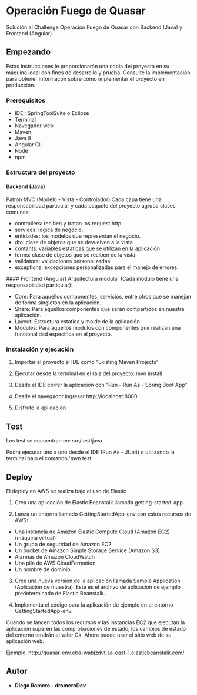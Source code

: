 # Operación ​Fuego de Quasar

Solución al Challenge Operación ​Fuego de Quasar con Backend (Java) y Frontend (Angular)

## Empezando

Estas instrucciones le proporcionarán una copia del proyecto en su máquina local con fines de desarrollo y prueba. Consulte la implementación para obtener informacón sobre cómo implementar el proyecto en producción. 

### Prerequisitos

- IDE : SpringToolSuite o Eclipse
- Terminal
- Navegador web
- Maven
- Java 8
- Angular Cli
- Node
- npm

### Estructura del proyecto

#### Backend (Java)
Patron MVC (Modelo - Vista - Controlador)
Cada capa tiene una responsabilidad particular y cada paquete del proyecto agrupa clases comunes: 
- controllers: reciben y tratan los request http.
- services: lógica de negocio.
- entidades: los modelos que representan el negocio.
- dto: clase de objetos que se devuelven a la vista
- contants: variables estaticas que se utilizan en la aplicación
- forms: clase de objetos que se reciben de la vista
- validators: validaciones personalizadas 
- exceptions: excepciones personalizadas para el manejo de errores.

#### Frontend (Angular)
Arquitectura modular (Cada modulo tiene una responsabilidad particular): 
- Core: Para aquellos componentes, servicios, entre otros que se manejan de forma singleton en la aplicación.
- Share: Para aquellos componentes que serán compartidos en nuestra aplicación. 
- Layout: Estructura estatica y molde de la aplicación
- Modules: Para aquellos modulos con componentes que realizan una funcionalidad especifica en el proyecto.

### Instalación y ejecución

1. Importar el proyecto al IDE como "Existing Maven Projects"

2. Ejecutar desde la terminal en el raiz del proyecto: mvn install

3. Desde el IDE correr la aplicación con "Run - Run As - Spring Boot App"

4. Desde el navegador ingresar http://localhost:8080

5. Disfrute la aplicación

## Test

Los test se encuentran en: src/test/java 

Podra ejecutar uno a uno desde el IDE (Run As - JUnit) o utilizando la terminal bajo el comando 'mvn test'

## Deploy

El deploy en AWS se realiza bajo el uso de Elastic

1. Crea una aplicación de Elastic Beanstalk llamada getting-started-app.

2. Lanza un entorno llamado GettingStartedApp-env con estos recursos de AWS:

- Una instancia de Amazon Elastic Compute Cloud (Amazon EC2) (máquina virtual)
- Un grupo de seguridad de Amazon EC2
- Un bucket de Amazon Simple Storage Service (Amazon S3)
- Alarmas de Amazon CloudWatch
- Una pila de AWS CloudFormation
- Un nombre de dominio

3. Cree una nueva versión de la aplicación llamada Sample Application (Aplicación de muestra). Este es el archivo de aplicación de ejemplo predeterminado de Elastic Beanstalk.

4. Implementa el código para la aplicación de ejemplo en el entorno GettingStartedApp-env.

Cuando se lancen todos los recursos y las instancias EC2 que ejecutan la aplicación superen las comprobaciones de estado, los cambios de estado del entorno tendrán el valor Ok. Ahora puede usar el sitio web de su aplicación web.

Ejemplo: http://quasar-env.eba-wabjzdvt.sa-east-1.elasticbeanstalk.com/

## Autor

* **Diego Romero - dromeroDev** 



